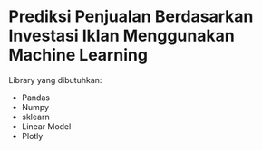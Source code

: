 # Prediksi Penjualan Berdasarkan Investasi Iklan Menggunakan Machine Learning

Library yang dibutuhkan:
- Pandas
- Numpy
- sklearn
- Linear Model
- Plotly

  

